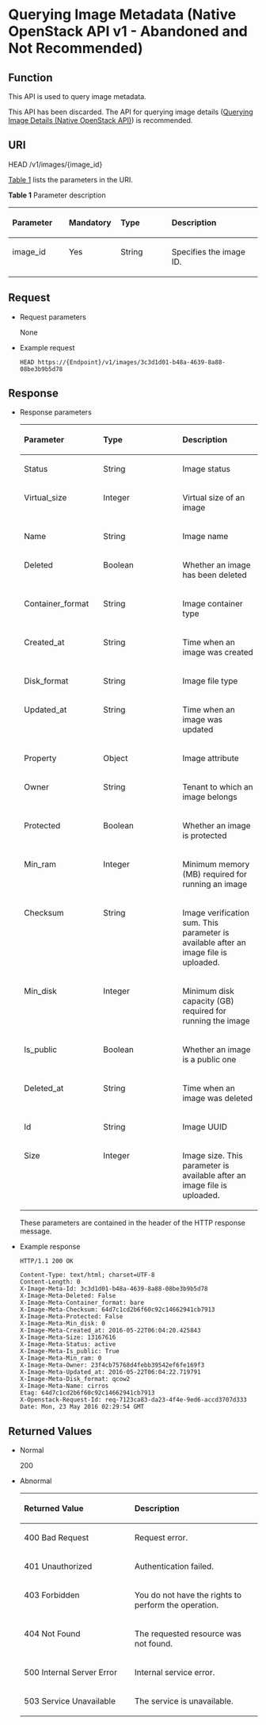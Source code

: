 # Querying Image Metadata \(Native OpenStack API v1 - Abandoned and Not Recommended\)<a name="EN-US_TOPIC_0066978721"></a>

## Function<a name="section6658307515228"></a>

This API is used to query image metadata.

This API has been discarded. The API for querying image details \([Querying Image Details \(Native OpenStack API\)](querying-image-details-(native-openstack-api).md)\) is recommended.

## URI<a name="section1935356215228"></a>

HEAD /v1/images/\{image\_id\}

[Table 1](#table27262282)  lists the parameters in the URI.

**Table  1**  Parameter description

<a name="table27262282"></a>
<table><thead align="left"><tr id="row27551015"><th class="cellrowborder" valign="top" width="22.720000000000002%" id="mcps1.2.5.1.1"><p id="p17039762"><a name="p17039762"></a><a name="p17039762"></a>Parameter</p>
</th>
<th class="cellrowborder" valign="top" width="20.71%" id="mcps1.2.5.1.2"><p id="p38043494"><a name="p38043494"></a><a name="p38043494"></a>Mandatory</p>
</th>
<th class="cellrowborder" valign="top" width="20.49%" id="mcps1.2.5.1.3"><p id="p1119157921331"><a name="p1119157921331"></a><a name="p1119157921331"></a>Type</p>
</th>
<th class="cellrowborder" valign="top" width="36.08%" id="mcps1.2.5.1.4"><p id="p61624137"><a name="p61624137"></a><a name="p61624137"></a>Description</p>
</th>
</tr>
</thead>
<tbody><tr id="row25499238"><td class="cellrowborder" valign="top" width="22.720000000000002%" headers="mcps1.2.5.1.1 "><p id="p52172387"><a name="p52172387"></a><a name="p52172387"></a>image_id</p>
</td>
<td class="cellrowborder" valign="top" width="20.71%" headers="mcps1.2.5.1.2 "><p id="p65213800"><a name="p65213800"></a><a name="p65213800"></a>Yes</p>
</td>
<td class="cellrowborder" valign="top" width="20.49%" headers="mcps1.2.5.1.3 "><p id="p3410274521331"><a name="p3410274521331"></a><a name="p3410274521331"></a>String</p>
</td>
<td class="cellrowborder" valign="top" width="36.08%" headers="mcps1.2.5.1.4 "><p id="p47826462"><a name="p47826462"></a><a name="p47826462"></a>Specifies the image ID.</p>
</td>
</tr>
</tbody>
</table>

## Request<a name="section6467246815228"></a>

-   Request parameters

    None

-   Example request

    ```
    HEAD https://{Endpoint}/v1/images/3c3d1d01-b48a-4639-8a88-08be3b9b5d78
    ```


## Response<a name="section1674295515228"></a>

-   Response parameters

    <a name="table1400212915228"></a>
    <table><thead align="left"><tr id="row5823351215228"><th class="cellrowborder" valign="top" width="33.33333333333333%" id="mcps1.1.4.1.1"><p id="p1929404715228"><a name="p1929404715228"></a><a name="p1929404715228"></a>Parameter</p>
    </th>
    <th class="cellrowborder" valign="top" width="33.33333333333333%" id="mcps1.1.4.1.2"><p id="p1931400315228"><a name="p1931400315228"></a><a name="p1931400315228"></a>Type</p>
    </th>
    <th class="cellrowborder" valign="top" width="33.33333333333333%" id="mcps1.1.4.1.3"><p id="p1764174415228"><a name="p1764174415228"></a><a name="p1764174415228"></a>Description</p>
    </th>
    </tr>
    </thead>
    <tbody><tr id="row1969514515228"><td class="cellrowborder" valign="top" width="33.33333333333333%" headers="mcps1.1.4.1.1 "><p id="p5180291115228"><a name="p5180291115228"></a><a name="p5180291115228"></a>Status</p>
    </td>
    <td class="cellrowborder" valign="top" width="33.33333333333333%" headers="mcps1.1.4.1.2 "><p id="p3528623315228"><a name="p3528623315228"></a><a name="p3528623315228"></a>String</p>
    </td>
    <td class="cellrowborder" valign="top" width="33.33333333333333%" headers="mcps1.1.4.1.3 "><p id="p5450463515228"><a name="p5450463515228"></a><a name="p5450463515228"></a>Image status</p>
    </td>
    </tr>
    <tr id="row2077966715228"><td class="cellrowborder" valign="top" width="33.33333333333333%" headers="mcps1.1.4.1.1 "><p id="p543149615228"><a name="p543149615228"></a><a name="p543149615228"></a>Virtual_size</p>
    </td>
    <td class="cellrowborder" valign="top" width="33.33333333333333%" headers="mcps1.1.4.1.2 "><p id="p3729805415228"><a name="p3729805415228"></a><a name="p3729805415228"></a>Integer</p>
    </td>
    <td class="cellrowborder" valign="top" width="33.33333333333333%" headers="mcps1.1.4.1.3 "><p id="p3361529015228"><a name="p3361529015228"></a><a name="p3361529015228"></a>Virtual size of an image</p>
    </td>
    </tr>
    <tr id="row3410215815228"><td class="cellrowborder" valign="top" width="33.33333333333333%" headers="mcps1.1.4.1.1 "><p id="p1081140415228"><a name="p1081140415228"></a><a name="p1081140415228"></a>Name</p>
    </td>
    <td class="cellrowborder" valign="top" width="33.33333333333333%" headers="mcps1.1.4.1.2 "><p id="p330853515228"><a name="p330853515228"></a><a name="p330853515228"></a>String</p>
    </td>
    <td class="cellrowborder" valign="top" width="33.33333333333333%" headers="mcps1.1.4.1.3 "><p id="p3113630615228"><a name="p3113630615228"></a><a name="p3113630615228"></a>Image name</p>
    </td>
    </tr>
    <tr id="row1179129815228"><td class="cellrowborder" valign="top" width="33.33333333333333%" headers="mcps1.1.4.1.1 "><p id="p1557104315228"><a name="p1557104315228"></a><a name="p1557104315228"></a>Deleted</p>
    </td>
    <td class="cellrowborder" valign="top" width="33.33333333333333%" headers="mcps1.1.4.1.2 "><p id="p5329496515228"><a name="p5329496515228"></a><a name="p5329496515228"></a>Boolean</p>
    </td>
    <td class="cellrowborder" valign="top" width="33.33333333333333%" headers="mcps1.1.4.1.3 "><p id="p3108609015228"><a name="p3108609015228"></a><a name="p3108609015228"></a>Whether an image has been deleted</p>
    </td>
    </tr>
    <tr id="row1133935915228"><td class="cellrowborder" valign="top" width="33.33333333333333%" headers="mcps1.1.4.1.1 "><p id="p4607291015228"><a name="p4607291015228"></a><a name="p4607291015228"></a>Container_format</p>
    </td>
    <td class="cellrowborder" valign="top" width="33.33333333333333%" headers="mcps1.1.4.1.2 "><p id="p4091822515228"><a name="p4091822515228"></a><a name="p4091822515228"></a>String</p>
    </td>
    <td class="cellrowborder" valign="top" width="33.33333333333333%" headers="mcps1.1.4.1.3 "><p id="p2902213315228"><a name="p2902213315228"></a><a name="p2902213315228"></a>Image container type</p>
    </td>
    </tr>
    <tr id="row5987260815228"><td class="cellrowborder" valign="top" width="33.33333333333333%" headers="mcps1.1.4.1.1 "><p id="p1784309415228"><a name="p1784309415228"></a><a name="p1784309415228"></a>Created_at</p>
    </td>
    <td class="cellrowborder" valign="top" width="33.33333333333333%" headers="mcps1.1.4.1.2 "><p id="p3600451615228"><a name="p3600451615228"></a><a name="p3600451615228"></a>String</p>
    </td>
    <td class="cellrowborder" valign="top" width="33.33333333333333%" headers="mcps1.1.4.1.3 "><p id="p243466715228"><a name="p243466715228"></a><a name="p243466715228"></a>Time when an image was created</p>
    </td>
    </tr>
    <tr id="row2191200515228"><td class="cellrowborder" valign="top" width="33.33333333333333%" headers="mcps1.1.4.1.1 "><p id="p3004199615228"><a name="p3004199615228"></a><a name="p3004199615228"></a>Disk_format</p>
    </td>
    <td class="cellrowborder" valign="top" width="33.33333333333333%" headers="mcps1.1.4.1.2 "><p id="p1748264015228"><a name="p1748264015228"></a><a name="p1748264015228"></a>String</p>
    </td>
    <td class="cellrowborder" valign="top" width="33.33333333333333%" headers="mcps1.1.4.1.3 "><p id="p1455575715228"><a name="p1455575715228"></a><a name="p1455575715228"></a>Image file type</p>
    </td>
    </tr>
    <tr id="row6389295115228"><td class="cellrowborder" valign="top" width="33.33333333333333%" headers="mcps1.1.4.1.1 "><p id="p794657015228"><a name="p794657015228"></a><a name="p794657015228"></a>Updated_at</p>
    </td>
    <td class="cellrowborder" valign="top" width="33.33333333333333%" headers="mcps1.1.4.1.2 "><p id="p3969241315228"><a name="p3969241315228"></a><a name="p3969241315228"></a>String</p>
    </td>
    <td class="cellrowborder" valign="top" width="33.33333333333333%" headers="mcps1.1.4.1.3 "><p id="p3953030815228"><a name="p3953030815228"></a><a name="p3953030815228"></a>Time when an image was updated</p>
    </td>
    </tr>
    <tr id="row2022845615228"><td class="cellrowborder" valign="top" width="33.33333333333333%" headers="mcps1.1.4.1.1 "><p id="p2789220715228"><a name="p2789220715228"></a><a name="p2789220715228"></a>Property</p>
    </td>
    <td class="cellrowborder" valign="top" width="33.33333333333333%" headers="mcps1.1.4.1.2 "><p id="p4467631515228"><a name="p4467631515228"></a><a name="p4467631515228"></a>Object</p>
    </td>
    <td class="cellrowborder" valign="top" width="33.33333333333333%" headers="mcps1.1.4.1.3 "><p id="p5689958515228"><a name="p5689958515228"></a><a name="p5689958515228"></a>Image attribute</p>
    </td>
    </tr>
    <tr id="row4233422315228"><td class="cellrowborder" valign="top" width="33.33333333333333%" headers="mcps1.1.4.1.1 "><p id="p652003815228"><a name="p652003815228"></a><a name="p652003815228"></a>Owner</p>
    </td>
    <td class="cellrowborder" valign="top" width="33.33333333333333%" headers="mcps1.1.4.1.2 "><p id="p5836106115228"><a name="p5836106115228"></a><a name="p5836106115228"></a>String</p>
    </td>
    <td class="cellrowborder" valign="top" width="33.33333333333333%" headers="mcps1.1.4.1.3 "><p id="p5085734215228"><a name="p5085734215228"></a><a name="p5085734215228"></a>Tenant to which an image belongs</p>
    </td>
    </tr>
    <tr id="row5506289515228"><td class="cellrowborder" valign="top" width="33.33333333333333%" headers="mcps1.1.4.1.1 "><p id="p3090947115228"><a name="p3090947115228"></a><a name="p3090947115228"></a>Protected</p>
    </td>
    <td class="cellrowborder" valign="top" width="33.33333333333333%" headers="mcps1.1.4.1.2 "><p id="p2063919515228"><a name="p2063919515228"></a><a name="p2063919515228"></a>Boolean</p>
    </td>
    <td class="cellrowborder" valign="top" width="33.33333333333333%" headers="mcps1.1.4.1.3 "><p id="p5518505015228"><a name="p5518505015228"></a><a name="p5518505015228"></a>Whether an image is protected</p>
    </td>
    </tr>
    <tr id="row2690340715228"><td class="cellrowborder" valign="top" width="33.33333333333333%" headers="mcps1.1.4.1.1 "><p id="p3169237115228"><a name="p3169237115228"></a><a name="p3169237115228"></a>Min_ram</p>
    </td>
    <td class="cellrowborder" valign="top" width="33.33333333333333%" headers="mcps1.1.4.1.2 "><p id="p1694522215228"><a name="p1694522215228"></a><a name="p1694522215228"></a>Integer</p>
    </td>
    <td class="cellrowborder" valign="top" width="33.33333333333333%" headers="mcps1.1.4.1.3 "><p id="p4532902415228"><a name="p4532902415228"></a><a name="p4532902415228"></a>Minimum memory (MB) required for running an image</p>
    </td>
    </tr>
    <tr id="row530803415228"><td class="cellrowborder" valign="top" width="33.33333333333333%" headers="mcps1.1.4.1.1 "><p id="p2729760315228"><a name="p2729760315228"></a><a name="p2729760315228"></a>Checksum</p>
    </td>
    <td class="cellrowborder" valign="top" width="33.33333333333333%" headers="mcps1.1.4.1.2 "><p id="p6362220015228"><a name="p6362220015228"></a><a name="p6362220015228"></a>String</p>
    </td>
    <td class="cellrowborder" valign="top" width="33.33333333333333%" headers="mcps1.1.4.1.3 "><p id="p812156815228"><a name="p812156815228"></a><a name="p812156815228"></a>Image verification sum. This parameter is available after an image file is uploaded.</p>
    </td>
    </tr>
    <tr id="row598524815228"><td class="cellrowborder" valign="top" width="33.33333333333333%" headers="mcps1.1.4.1.1 "><p id="p1504306415228"><a name="p1504306415228"></a><a name="p1504306415228"></a>Min_disk</p>
    </td>
    <td class="cellrowborder" valign="top" width="33.33333333333333%" headers="mcps1.1.4.1.2 "><p id="p1052864815228"><a name="p1052864815228"></a><a name="p1052864815228"></a>Integer</p>
    </td>
    <td class="cellrowborder" valign="top" width="33.33333333333333%" headers="mcps1.1.4.1.3 "><p id="p2344248215228"><a name="p2344248215228"></a><a name="p2344248215228"></a>Minimum disk capacity (GB) required for running the image</p>
    </td>
    </tr>
    <tr id="row965575415228"><td class="cellrowborder" valign="top" width="33.33333333333333%" headers="mcps1.1.4.1.1 "><p id="p4391859515228"><a name="p4391859515228"></a><a name="p4391859515228"></a>Is_public</p>
    </td>
    <td class="cellrowborder" valign="top" width="33.33333333333333%" headers="mcps1.1.4.1.2 "><p id="p63644115228"><a name="p63644115228"></a><a name="p63644115228"></a>Boolean</p>
    </td>
    <td class="cellrowborder" valign="top" width="33.33333333333333%" headers="mcps1.1.4.1.3 "><p id="p1494066515228"><a name="p1494066515228"></a><a name="p1494066515228"></a>Whether an image is a public one</p>
    </td>
    </tr>
    <tr id="row24826515228"><td class="cellrowborder" valign="top" width="33.33333333333333%" headers="mcps1.1.4.1.1 "><p id="p2010950115228"><a name="p2010950115228"></a><a name="p2010950115228"></a>Deleted_at</p>
    </td>
    <td class="cellrowborder" valign="top" width="33.33333333333333%" headers="mcps1.1.4.1.2 "><p id="p1825691415228"><a name="p1825691415228"></a><a name="p1825691415228"></a>String</p>
    </td>
    <td class="cellrowborder" valign="top" width="33.33333333333333%" headers="mcps1.1.4.1.3 "><p id="p6140441415228"><a name="p6140441415228"></a><a name="p6140441415228"></a>Time when an image was deleted</p>
    </td>
    </tr>
    <tr id="row1576881415228"><td class="cellrowborder" valign="top" width="33.33333333333333%" headers="mcps1.1.4.1.1 "><p id="p220557615228"><a name="p220557615228"></a><a name="p220557615228"></a>Id</p>
    </td>
    <td class="cellrowborder" valign="top" width="33.33333333333333%" headers="mcps1.1.4.1.2 "><p id="p4443395815228"><a name="p4443395815228"></a><a name="p4443395815228"></a>String</p>
    </td>
    <td class="cellrowborder" valign="top" width="33.33333333333333%" headers="mcps1.1.4.1.3 "><p id="p1029672015228"><a name="p1029672015228"></a><a name="p1029672015228"></a>Image UUID</p>
    </td>
    </tr>
    <tr id="row2556161915228"><td class="cellrowborder" valign="top" width="33.33333333333333%" headers="mcps1.1.4.1.1 "><p id="p5722522815228"><a name="p5722522815228"></a><a name="p5722522815228"></a>Size</p>
    </td>
    <td class="cellrowborder" valign="top" width="33.33333333333333%" headers="mcps1.1.4.1.2 "><p id="p473185315228"><a name="p473185315228"></a><a name="p473185315228"></a>Integer</p>
    </td>
    <td class="cellrowborder" valign="top" width="33.33333333333333%" headers="mcps1.1.4.1.3 "><p id="p4139514515228"><a name="p4139514515228"></a><a name="p4139514515228"></a>Image size. This parameter is available after an image file is uploaded.</p>
    </td>
    </tr>
    </tbody>
    </table>

    These parameters are contained in the header of the HTTP response message.

-   Example response

    ```
    HTTP/1.1 200 OK
    ```

    ```
    Content-Type: text/html; charset=UTF-8
    Content-Length: 0
    X-Image-Meta-Id: 3c3d1d01-b48a-4639-8a88-08be3b9b5d78
    X-Image-Meta-Deleted: False
    X-Image-Meta-Container_format: bare
    X-Image-Meta-Checksum: 64d7c1cd2b6f60c92c14662941cb7913
    X-Image-Meta-Protected: False
    X-Image-Meta-Min_disk: 0
    X-Image-Meta-Created_at: 2016-05-22T06:04:20.425843
    X-Image-Meta-Size: 13167616
    X-Image-Meta-Status: active
    X-Image-Meta-Is_public: True
    X-Image-Meta-Min_ram: 0
    X-Image-Meta-Owner: 23f4cb75768d4febb39542ef6fe169f3
    X-Image-Meta-Updated_at: 2016-05-22T06:04:22.719791
    X-Image-Meta-Disk_format: qcow2
    X-Image-Meta-Name: cirros
    Etag: 64d7c1cd2b6f60c92c14662941cb7913
    X-Openstack-Request-Id: req-7123ca83-da23-4f4e-9ed6-accd3707d333
    Date: Mon, 23 May 2016 02:29:54 GMT
    ```


## Returned Values<a name="section6571722315228"></a>

-   Normal

    200

-   Abnormal

    <a name="table262968317230"></a>
    <table><thead align="left"><tr id="row5740081817230"><th class="cellrowborder" valign="top" width="46.54%" id="mcps1.1.3.1.1"><p id="p1895465817230"><a name="p1895465817230"></a><a name="p1895465817230"></a>Returned Value</p>
    </th>
    <th class="cellrowborder" valign="top" width="53.459999999999994%" id="mcps1.1.3.1.2"><p id="p5893233917230"><a name="p5893233917230"></a><a name="p5893233917230"></a>Description</p>
    </th>
    </tr>
    </thead>
    <tbody><tr id="row879015617230"><td class="cellrowborder" valign="top" width="46.54%" headers="mcps1.1.3.1.1 "><p id="p4091407017230"><a name="p4091407017230"></a><a name="p4091407017230"></a>400 Bad Request</p>
    </td>
    <td class="cellrowborder" valign="top" width="53.459999999999994%" headers="mcps1.1.3.1.2 "><p id="p2570540117230"><a name="p2570540117230"></a><a name="p2570540117230"></a>Request error.</p>
    </td>
    </tr>
    <tr id="row176271617230"><td class="cellrowborder" valign="top" width="46.54%" headers="mcps1.1.3.1.1 "><p id="p856227917230"><a name="p856227917230"></a><a name="p856227917230"></a>401 Unauthorized</p>
    </td>
    <td class="cellrowborder" valign="top" width="53.459999999999994%" headers="mcps1.1.3.1.2 "><p id="p2245600317230"><a name="p2245600317230"></a><a name="p2245600317230"></a>Authentication failed.</p>
    </td>
    </tr>
    <tr id="row77743917230"><td class="cellrowborder" valign="top" width="46.54%" headers="mcps1.1.3.1.1 "><p id="p6297256617230"><a name="p6297256617230"></a><a name="p6297256617230"></a>403 Forbidden</p>
    </td>
    <td class="cellrowborder" valign="top" width="53.459999999999994%" headers="mcps1.1.3.1.2 "><p id="p50424217230"><a name="p50424217230"></a><a name="p50424217230"></a>You do not have the rights to perform the operation.</p>
    </td>
    </tr>
    <tr id="row56011270191147"><td class="cellrowborder" valign="top" width="46.54%" headers="mcps1.1.3.1.1 "><p id="p40619053191147"><a name="p40619053191147"></a><a name="p40619053191147"></a>404 Not Found</p>
    </td>
    <td class="cellrowborder" valign="top" width="53.459999999999994%" headers="mcps1.1.3.1.2 "><p id="p1808959191147"><a name="p1808959191147"></a><a name="p1808959191147"></a>The requested resource was not found.</p>
    </td>
    </tr>
    <tr id="row453818617230"><td class="cellrowborder" valign="top" width="46.54%" headers="mcps1.1.3.1.1 "><p id="p3204876017230"><a name="p3204876017230"></a><a name="p3204876017230"></a>500 Internal Server Error</p>
    </td>
    <td class="cellrowborder" valign="top" width="53.459999999999994%" headers="mcps1.1.3.1.2 "><p id="p4581273417230"><a name="p4581273417230"></a><a name="p4581273417230"></a>Internal service error.</p>
    </td>
    </tr>
    <tr id="row966142617230"><td class="cellrowborder" valign="top" width="46.54%" headers="mcps1.1.3.1.1 "><p id="p4437803217230"><a name="p4437803217230"></a><a name="p4437803217230"></a>503 Service Unavailable</p>
    </td>
    <td class="cellrowborder" valign="top" width="53.459999999999994%" headers="mcps1.1.3.1.2 "><p id="p3785084317230"><a name="p3785084317230"></a><a name="p3785084317230"></a>The service is unavailable.</p>
    </td>
    </tr>
    </tbody>
    </table>



